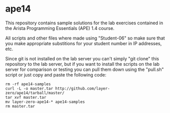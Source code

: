 # ape14
This repository contains sample solutions for the lab exercises contained in the Arista Programming Essentials (APE) 1.4 course.

All scripts and other files where made using "Student-06" so make sure that you make appropriate substitions for your student number in IP addresses, etc. 

Since git is not installed on the lab server you can't simply "git clone" this repository to the lab server, but if you want to install the scripts on the lab server for comparison or testing you can pull them down using the "pull.sh" script or just copy and paste the following code:
```
rm -rf ape14-samples
curl -L -o master.tar http://github.com/layer-zero/ape14/tarball/master/
tar xvf master.tar
mv layer-zero-ape14-* ape14-samples
rm master.tar
```
